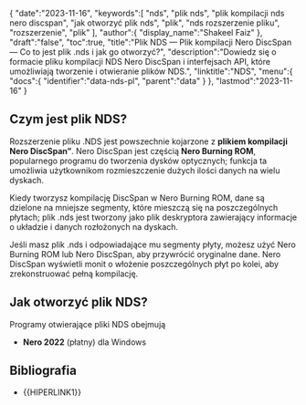 {
   "date":"2023-11-16",
   "keywords":[
"nds",
"plik nds",
"plik kompilacji nds nero discspan",
"jak otworzyć plik nds",
"plik",
"nds rozszerzenie pliku",
"rozszerzenie",
"plik"
],
   "author":{
      "display_name":"Shakeel Faiz"
},
   "draft":"false",
   "toc":true,
   "title":"Plik NDS — Plik kompilacji Nero DiscSpan — Co to jest plik .nds i jak go otworzyć?",
   "description":"Dowiedz się o formacie pliku kompilacji NDS Nero DiscSpan i interfejsach API, które umożliwiają tworzenie i otwieranie plików NDS.",
   "linktitle":"NDS",
   "menu":{
      "docs":{
         "identifier":"data-nds-pl",
         "parent":"data"
}
},
   "lastmod":"2023-11-16"
}

## Czym jest plik NDS?

Rozszerzenie pliku .NDS jest powszechnie kojarzone z **plikiem kompilacji Nero DiscSpan”**. Nero DiscSpan jest częścią **Nero Burning ROM**, popularnego programu do tworzenia dysków optycznych; funkcja ta umożliwia użytkownikom rozmieszczenie dużych ilości danych na wielu dyskach.

Kiedy tworzysz kompilację DiscSpan w Nero Burning ROM, dane są dzielone na mniejsze segmenty, które mieszczą się na poszczególnych płytach; plik .nds jest tworzony jako plik deskryptora zawierający informacje o układzie i danych rozłożonych na dyskach.

Jeśli masz plik .nds i odpowiadające mu segmenty płyty, możesz użyć Nero Burning ROM lub Nero DiscSpan, aby przywrócić oryginalne dane. Nero DiscSpan wyświetli monit o włożenie poszczególnych płyt po kolei, aby zrekonstruować pełną kompilację.

## Jak otworzyć plik NDS?

Programy otwierające pliki NDS obejmują

- **Nero 2022** (płatny) dla Windows

## Bibliografia
- {{HIPERLINK1}}

